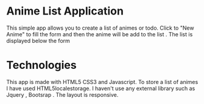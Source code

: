 # Anime List Application

This simple app allows you to create a list of animes or todo. Click to "New Anime"
to fill the form and then the anime will be add to the list . The list is displayed below the form

# Technologies

This app is made with HTML5 CSS3 and Javascript. To store a list of animes I have used HTML5localestorage.
I haven't use any external library such as Jquery , Bootsrap . The layout is responsive.